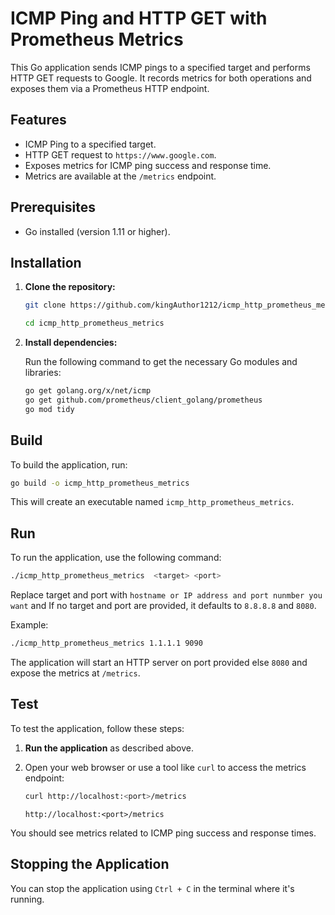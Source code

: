 # ICMP Ping and HTTP GET with Prometheus Metrics

This Go application sends ICMP pings to a specified target and performs HTTP GET requests to Google. It records metrics for both operations and exposes them via a Prometheus HTTP endpoint.

## Features

- ICMP Ping to a specified target.
- HTTP GET request to `https://www.google.com`.
- Exposes metrics for ICMP ping success and response time.
- Metrics are available at the `/metrics` endpoint.

## Prerequisites

- Go installed (version 1.11 or higher).

## Installation

1. **Clone the repository:**

   ```bash
   git clone https://github.com/kingAuthor1212/icmp_http_prometheus_metrics.git
   
   cd icmp_http_prometheus_metrics
   ```

2. **Install dependencies:**

   Run the following command to get the necessary Go modules and libraries:

   ```bash
   go get golang.org/x/net/icmp
   go get github.com/prometheus/client_golang/prometheus
   go mod tidy
   ```

## Build

To build the application, run:

```bash
go build -o icmp_http_prometheus_metrics
```

This will create an executable named `icmp_http_prometheus_metrics`.

## Run

To run the application, use the following command:

```bash
./icmp_http_prometheus_metrics  <target> <port> 
```

Replace target and port with `hostname or IP address and port nunmber you want` and If no target and port are provided, it defaults to `8.8.8.8` and `8080`.

Example:

```bash
./icmp_http_prometheus_metrics 1.1.1.1 9090
```

The application will start an HTTP server on port provided else `8080` and expose the metrics at `/metrics`.

## Test

To test the application, follow these steps:

1. **Run the application** as described above.
2. Open your web browser or use a tool like `curl` to access the metrics endpoint:

   ```bash
   curl http://localhost:<port>/metrics
   ```
   ```browser
   http://localhost:<port>/metrics
   ```

You should see metrics related to ICMP ping success and response times.

## Stopping the Application

You can stop the application using `Ctrl + C` in the terminal where it's running.
